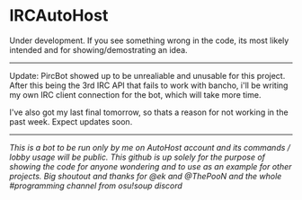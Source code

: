 # IRCAutoHost

Under development. If you see something wrong in the code, its most likely intended and for showing/demostrating an idea.

------

Update: PircBot showed up to be unrealiable and unusable for this project. After this being the 3rd IRC API that fails to work with bancho, i'll be writing my own IRC client connection for the bot, which will take more time.

I've also got my last final tomorrow, so thats a reason for not working in the past week. Expect updates soon.

------

*This is a bot to be run only by me on AutoHost account and its commands / lobby usage will be public. This github is up solely for the purpose of showing the code for anyone wondering and to use as an example for other projects. Big shoutout and thanks for @ek and @ThePooN and the whole #programming channel from osu!soup discord*
